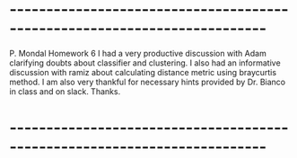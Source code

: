 # -------------------------------------------------------------------------
P. Mondal
Homework 6
I had a very productive discussion with Adam clarifying doubts about classifier and clustering.
I also had an informative discussion with ramiz about calculating distance metric using braycurtis method.
I am also very thankful for necessary hints provided by Dr. Bianco in class and on slack.
Thanks.
# -------------------------------------------------------------------------

